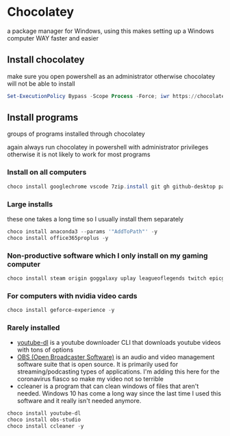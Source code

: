 # Chocolatey

a package manager for Windows, using this makes setting up a Windows computer WAY faster and easier

## Install chocolatey

make sure you open powershell as an administrator otherwise chocolatey will not be able to install

```PowerShell
Set-ExecutionPolicy Bypass -Scope Process -Force; iwr https://chocolatey.org/install.ps1 -UseBasicParsing | iex
```

## Install programs

groups of programs installed through chocolatey

again always run chocolatey in powershell with administrator privileges otherwise it is not likely to work for most programs

### Install on all computers

```PowerShell
choco install googlechrome vscode 7zip.install git gh github-desktop pandoc powershell-core --install-arguments='"ADD_EXPLORER_CONTEXT_MENU_OPENPOWERSHELL=1"' r.project --params '"/AddToPath"' microsoft-windows-terminal oh-my-posh poshgit nodejs sumatrapdf dotnetcore-sdk paket docker-desktop boxstarter julia firacodenf powertoys typescript r.studio miktex zotero firefox discord logitech-options chocolateygui teamviewer hwmonitor vlc -y
```

### Large installs

these one takes a long time so I usually install them separately

```PowerShell
choco install anaconda3 --params '"AddToPath"' -y
choco install office365proplus -y
```

### Non-productive software which I only install on my gaming computer

```PowerShell
choco install steam origin goggalaxy uplay leagueoflegends twitch epicgameslauncher -y
```

### For computers with nvidia video cards

```PowerShell
choco install geforce-experience -y
```

### Rarely installed

- [youtube-dl](https://ytdl-org.github.io/youtube-dl/index.html) is a youtube downloader CLI that downloads youtube videos with tons of options
- [OBS (Open Broadcaster Software)](https://obsproject.com/) is an audio and video management software suite that is open source. It is primarily used for streaming/podcasting types of applications. I'm adding this here for the coronavirus fiasco so make my video not so terrible
- ccleaner is a program that can clean windows of files that aren't needed. Windows 10 has come a long way since the last time I used this software and it really isn't needed anymore.

```PowerShell
choco install youtube-dl
choco install obs-studio
choco install ccleaner -y
```
